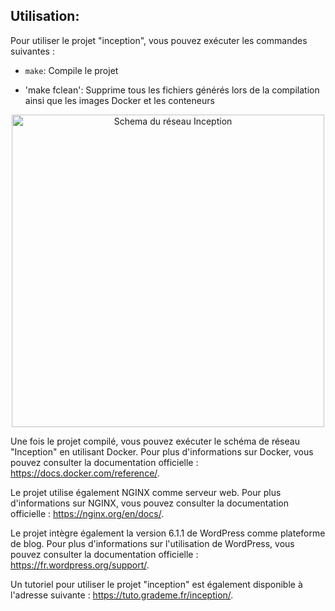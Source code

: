 ## Utilisation:

Pour utiliser le projet "inception", vous pouvez exécuter les commandes suivantes :

* `make`: Compile le projet

* 'make fclean': Supprime tous les fichiers générés lors de la compilation ainsi que les images Docker et les conteneurs

<p align="center">
<img height="500" src="https://github.com/gborneGit/inception/blob/main/schema_inception.png" alt="Schema du réseau Inception">
</p>

Une fois le projet compilé, vous pouvez exécuter le schéma de réseau "Inception" en utilisant Docker. Pour plus d'informations sur Docker, vous pouvez consulter la documentation officielle : https://docs.docker.com/reference/.

Le projet utilise également NGINX comme serveur web. Pour plus d'informations sur NGINX, vous pouvez consulter la documentation officielle : https://nginx.org/en/docs/.

Le projet intègre également la version 6.1.1 de WordPress comme plateforme de blog. Pour plus d'informations sur l'utilisation de WordPress, vous pouvez consulter la documentation officielle : https://fr.wordpress.org/support/.

Un tutoriel pour utiliser le projet "inception" est également disponible à l'adresse suivante : https://tuto.grademe.fr/inception/.

